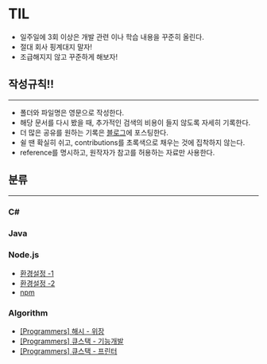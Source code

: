 # TIL

- 일주일에 3회 이상은 개발 관련 이나 학습 내용을 꾸준히 올린다.
- 절대 회사 핑계대지 말자!
- 조급해지지 않고 꾸준하게 해보자!

## 작성규칙!!

---

- 폴더와 파일명은 영문으로 작성한다.
- 해당 문서를 다시 봤을 때, 추가적인 검색의 비용이 들지 않도록 자세히 기록한다.
- 더 많은 공유를 원하는 기록은 [블로그](https://stack94.tistory.com/)에 포스팅한다.
- 쉴 땐 확실히 쉬고, contributions를 초록색으로 채우는 것에 집착하지 않는다.
- reference를 명시하고, 원작자가 참고를 허용하는 자료만 사용한다.

## 분류

---

### C#

### Java

### Node.js

- [환경설정 -1](https://stack94.tistory.com/entry/Nodejs-%ED%95%99%EC%8A%B5%EC%9D%BC%EC%A7%80-%ED%99%98%EA%B2%BD%EC%84%A4%EC%A0%951)
- [환경설정 -2](https://stack94.tistory.com/entry/Nodejs-%ED%95%99%EC%8A%B5%EC%9D%BC%EC%A7%80-%ED%99%98%EA%B2%BD%EC%84%A4%EC%A0%952)
- [npm](https://stack94.tistory.com/entry/Nodejs-%ED%95%99%EC%8A%B5%EC%9D%BC%EC%A7%80-npm)

### Algorithm

- [[Programmers] 해시 - 위장](https://github.com/shineuiseong/TIL/blob/main/Algorithm/Programmers_Hash_%EC%9C%84%EC%9E%A5.md)
- [[Programmers] 큐스택 - 기능개발](https://github.com/shineuiseong/TIL/blob/main/Algorithm/Programmers_Stack_Queue_%EA%B8%B0%EB%8A%A5%EA%B0%9C%EB%B0%9C.md)
- [[Programmers] 큐스택 - 프린터](https://github.com/shineuiseong/TIL/blob/main/Algorithm/Programmers_Stack_Queue_%ED%94%84%EB%A6%B0%ED%84%B0.md)
